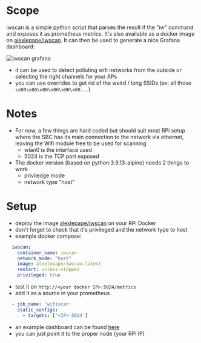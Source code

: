 # Scope

iwscan is a simple python script that parses the result if the "iw" command and exposes it as prometheus metrics.
It's also available as a docker image on [alexlepape/iwscan](https://hub.docker.com/r/alexlepape/iwscan).
It can then be used to generate a nice Grafana dashboard:

![iwscan grafana](https://user-images.githubusercontent.com/2038195/236711840-6d818868-b787-4f71-935d-475c5d25bb57.png)

- it can be used to detect polluting wifi networks from the outside or selecting the right channels for your APs
- you can use overrides to get rid of the weird / long SSIDs (ex: all those `\x00\x00\x00\x00\x00\x00...`)

# Notes

- For now, a few things are hard coded but should suit most RPi setup where the SBC has its main connection to the network via ethernet, leaving the Wifi module free to be used for scanning 
  - wlan0 is the interface used
  - 5024 is the TCP port exposed
- The docker version (based on python:3.9.13-alpine) needs 2 things to work
  - priviledge mode
  - network type "host"

# Setup

- deploy the image [alexlepape/iwscan](https://hub.docker.com/r/alexlepape/iwscan) on your RPi Docker
- don't forget to check that it's privileged and the network type to host
- example docker compose:
```yaml
  iwscan:
    container_name: iwscan
    network_mode: "host"
    image: alexlepape/iwscan:latest
    restart: unless-stopped
    privileged: true
```
- test it on `http://<your docker IP>:5024/metrics`
- add it as a source in your prometheus
```yaml
  - job_name: 'wifiscan'
    static_configs:
      - targets: ['<IP>:5024']
```
- an example dashboard can be found [here](grafana.json)
- you can just point it to the proper node (your RPi IP)
